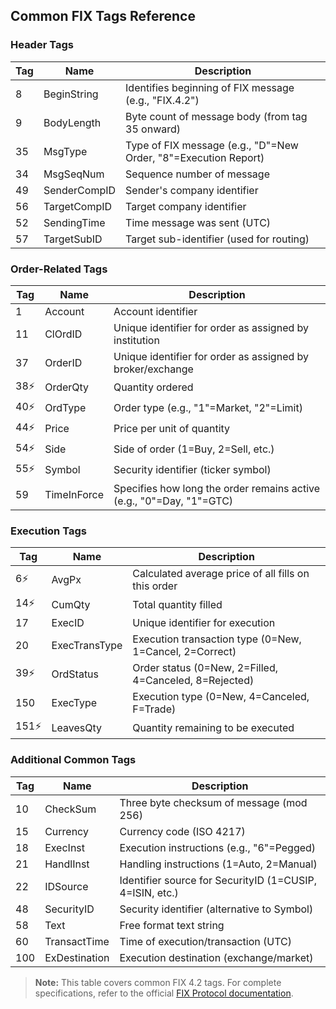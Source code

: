 ## Common FIX Tags Reference

### Header Tags
| Tag | Name            | Description |
|-----|-----------------|-------------|
| 8   | BeginString     | Identifies beginning of FIX message (e.g., "FIX.4.2") |
| 9   | BodyLength      | Byte count of message body (from tag 35 onward) |
| 35  | MsgType         | Type of FIX message (e.g., "D"=New Order, "8"=Execution Report) |
| 34  | MsgSeqNum       | Sequence number of message |
| 49  | SenderCompID    | Sender's company identifier |
| 56  | TargetCompID    | Target company identifier |
| 52  | SendingTime     | Time message was sent (UTC) |
| 57  | TargetSubID     | Target sub-identifier (used for routing) |

### Order-Related Tags
| Tag   | Name            | Description |
|-------|-----------------|-------------|
| 1     | Account         | Account identifier |
| 11    | ClOrdID         | Unique identifier for order as assigned by institution |
| 37    | OrderID         | Unique identifier for order as assigned by broker/exchange |
| 38⚡   | OrderQty        | Quantity ordered |
| 40⚡   | OrdType         | Order type (e.g., "1"=Market, "2"=Limit) |
| 44⚡   | Price           | Price per unit of quantity |
| 54⚡   | Side            | Side of order (1=Buy, 2=Sell, etc.) |
| 55⚡   | Symbol          | Security identifier (ticker symbol) |
| 59    | TimeInForce     | Specifies how long the order remains active (e.g., "0"=Day, "1"=GTC) |

### Execution Tags
| Tag  | Name            | Description |
|------|-----------------|-------------|
| 6⚡   | AvgPx           | Calculated average price of all fills on this order |
| 14⚡  | CumQty          | Total quantity filled |
| 17   | ExecID          | Unique identifier for execution |
| 20   | ExecTransType   | Execution transaction type (0=New, 1=Cancel, 2=Correct) |
| 39⚡  | OrdStatus       | Order status (0=New, 2=Filled, 4=Canceled, 8=Rejected) |
| 150  | ExecType        | Execution type (0=New, 4=Canceled, F=Trade) |
| 151⚡ | LeavesQty       | Quantity remaining to be executed |

### Additional Common Tags
| Tag | Name            | Description |
|-----|-----------------|-------------|
| 10  | CheckSum        | Three byte checksum of message (mod 256) |
| 15  | Currency        | Currency code (ISO 4217) |
| 18  | ExecInst        | Execution instructions (e.g., "6"=Pegged) |
| 21  | HandlInst       | Handling instructions (1=Auto, 2=Manual) |
| 22  | IDSource        | Identifier source for SecurityID (1=CUSIP, 4=ISIN, etc.) |
| 48  | SecurityID      | Security identifier (alternative to Symbol) |
| 58  | Text            | Free format text string |
| 60  | TransactTime    | Time of execution/transaction (UTC) |
| 100 | ExDestination   | Execution destination (exchange/market) |

> **Note:** This table covers common FIX 4.2 tags. For complete specifications, refer to the official [FIX Protocol documentation](http://www.fixtrading.org/).